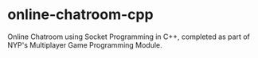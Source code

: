 # online-chatroom-cpp
Online Chatroom using Socket Programming in C++, completed as part of NYP's Multiplayer Game Programming Module.
